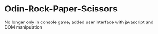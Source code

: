 # Odin-Rock-Paper-Scissors
No longer only in console game;
added user interface with javascript and DOM manipulation